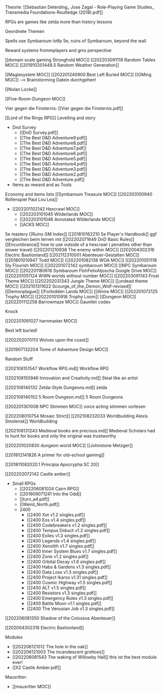 Theorie: [[Sebastian Deterding_ Jose Zagal - Role-Playing Game Studies_ Transmedia Foundations-Routledge (2018).pdf]]

RPGs are games like zelda more than history lessons

Geordnete Themen

Spells ose Symbaroum lotfp 5e, ruins of Symbaroum, beyond the wall

Reward systems frommplayers and gms perspective 

[[domain scale gaming Stronghold MOC]]
[[202203091119 Random Tables MOC]]
[[201910201448.5 Random Weather Generation]]

[[Magiesystem MOC]]
[[202201240900 Best Left Buried MOC]]
[[GMing MOC]] --> Brainstorming Datein durchgehen!

[[Nolan Locke]]

[[Five-Room-Dungeon MOC]]

Vier gegen die Finsternis: [[Vier gegen die Finsternis.pdf]]

[[Lord of the Rings RPG]]
Levelling and story
- Dnd Survey
	- [[DnD Survey.pdf]]
	- [[The Best D&D Adventure9.pdf]]
	- [[The Best D&D Adventure8.pdf]]
	- [[The Best D&D Adventure7.pdf]]
	- [[The Best D&D Adventure6 pdf]]
	- [[The Best D&D Adventure5.pdf]]
	- [[The Best D&D Adventure4.pdf]]
	- [[The Best D&D Adventure3.pdf]]
	- [[The Best D&D Adventure2.pdf]]
	- [[The Best D&D Adventure.pdf]]
- Items as reward and as Tools

Economy and items lists [[Symbaroum Treasure MOC]]
[[202203100940 Rollenspiel Paul Lou Lea]]
- [[202201102142 Hexcrawl MOC]]
	- [[202203101045 Wilderlands MOC]]
	- [[202203101046 Annotated Wilderlands MOC]]
	- [[ACKS MOC]]

5e mastery
[[Ruins GM Index]]
[[201810162210 5e Player's Handbook]] ggf vergleichen beim lernen mit [[202202071649 DnD Basic Rules]] 
[[Encumbrance]] how to use outside of a hexcrawl ( penalties other than slower travel)
[[202201210938 The enemy within MOC]]
[[202004302316 Electric Bastionland]]
[[202112310001 Abenteuer-Gestalten MOC]]
[[201801010947 Todd MOC]]
[[202201082138 WOA MOC]]
[[202201051118 Sly Flourish MOC]]
[[202201072142 symbaroum MOC]]
[[NPC Symbaroum MOC]]
[[202201180616 Symbaroum FlohFelixAljoscha Google Drive MOC]]
[[202201051124 WWN worlds without number MOC]]
[[202203091143 Frost Theme MOC]]
[[202202031343 Jungle Theme MOC]]
[[undead theme MOC]]
[[202101311622 Scourge_of_the_Demon_Wolf-revised]]
[[Demonplague]]
[[Forbidden Lands MOC]]
[[illmire MOC]]
[[202201072125 Trophy MOC]]
[[202201010918 Trophy Loom]]
[[Dungeon MOC]]
[[202201112258 Barrowmaze MOC]]
Gauntlet codex

Knock

[[202201091027 harnmaster MOC]]


Best left buried!

[[202202070113 Wolves upon the coast]]

[[201907132204 Tome of Adventure Design MOC]]

Random Stuff

[[202108151547 Workflow RPG.md]] Workflow RPG

[[202108150946 Innovation and Creativity.md]] Steal like an artist

[[202108140132 Zelda-Style Dungeons.md]] zelda

[[202108140152 5 Room Dungeon.md]] 5 Room Dungeons

[[202201301008 NPC Stimmen MOC]] voice acting stimmen 
vorlesen

[[202208010754 Mosaic Strict]]
[[202108232033 Worldbuilding Alexis Smolensk]] Worldbuilding

[[202108131243 Medieval books are precious.md]] Medieval Scholars had to hunt for books and only the original was trustworthy

[[202201020830 dungeon world MOC]]
[[Johnstone Metzger]]

[[201812141826 A primer for old–school gaming]]

[[201811082020.1 Principia Apocrypha SC 20]]

[[202202072142 Castle amber]]


- Small RPGs 
	- [[202206081024 Cairn RPG]]
	- [[201909071241 Into the Odd]]
	- [[turn_a4.pdf]]
	- [[Weird_North.pdf]]
	- 2400
		- [[2400 Xot v1.2 singles.pdf]]
		- [[2400 Eos v1.4 singles.pdf]]
		- [[2400 Codebreakers v1.2 singles.pdf]]
		- [[2400 Tempus Diducit v1.2 singles.pdf]]
		- [[2400 Exiles v1.3 singles.pdf]]
		- [[2400 Legends v1.4 singles.pdf]]
		- [[2400 Xenolith v1.7 singles.pdf]]
		- [[2400 Inner System Blues v1.7 singles.pdf]]
		- [[2400 Zone v1.2 singles.pdf]]
		- [[2400 Orbital Decay v1.6 singles.pdf]]
		- [[2400 Habs & Gardens v1.3 singles.pdf]]
		- [[2400 Data Loss v1.3 singles.pdf]]
		- [[2400 Project Ikaros v1.31 singles.pdf]]
		- [[2400 Cosmic Highway v1.5 singles.pdf]]
		- [[2400 ALT v1.5 singles.pdf]]
		- [[2400 Resistors v1.3 singles.pdf]]
		- [[2400 Emergency Rules v1.3 singles.pdf]]
		- [[2400 Battle Moon v1.1 singles.pdf]]
		- [[2400 The Venusian Job v1.3 singles.pdf]]

[[202206081350 Shadow of the Colossus Abenteuer]]

[[202004302316 Electric Bastionland]]

Modules
- [[202206121012 The hole in the oak]]
- [[202206121003 The incandescent grottoes]]
- [[202206081543 The waking of Willowby Hall]] this ist the best module ever!
- [[X2 Castle Amber.pdf]]

Mausritter: 
- [[mausritter MOC]]